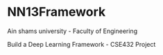 # NN13Framework
Ain shams university - Faculty of Engineering

Build a Deep Learning Framework - CSE432 Project

